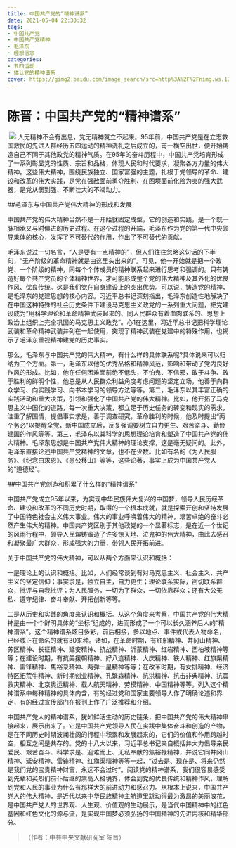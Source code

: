 ```yaml
---
title: 中国共产党的“精神谱系”
date: 2021-05-04 22:30:32
tags:
- 中国共产党
- 中国共产党精神
- 毛泽东
- 理想信念
categories:
- 五四运动
- 体认党的精神谱系
cover: https://gimg2.baidu.com/image_search/src=http%3A%2F%2Fnimg.ws.126.net%2F%3Furl%3Dhttp%253A%252F%252Fdingyue.ws.126.net%252F2021%252F0421%252F0f01b80ep00qrvs560016d200bb004kg009m003v.png%26thumbnail%3D650x2147483647%26quality%3D80%26type%3Djpg&refer=http%3A%2F%2Fnimg.ws.126.net&app=2002&size=f9999,10000&q=a80&n=0&g=0n&fmt=jpeg?sec=1623251122&t=4a42d89c1295e70e0b256d82ae38bee4
---
```


# 陈晋：中国共产党的“精神谱系”

​		![](中国共产党的“精神谱系”.jpg)
		人无精神不会有出息，党无精神就立不起来。95年前，中国共产党是在立志救国救民的先进人群经历五四运动的精神洗礼之后成立的，甫一横空出世，便开始铸造自己不同于其他政党的精神气质。在95年的奋斗历程中，中国共产党培育形成了一系列彰显党的性质、宗旨和品格，体现人民和时代要求，凝聚各方力量的伟大精神。这些伟大精神，围绕民族独立、国家富强的主题，扎根于党领导的革命、建设和改革的伟大实践，是党在强敌面前勇夺胜利、在困境面前化险为夷的强大武器，是党从弱到强、不断壮大的不竭动力。

##毛泽东与中国共产党伟大精神的形成和发展

中国共产党的伟大精神当然不是一开始就固定成型，它的创造和实践，是一个既一脉相承又与时俱进的历史过程。在这个过程的开端，毛泽东作为党的第一代中央领导集体的核心，发挥了不可替代的作用，作出了不可替代的贡献。

毛泽东说过一句名言，“人是要有一点精神的”，但人们往往忽略这句话的下半句，“无产阶级的革命精神就是由这里头出来的”。可见，他一开始就是把一个政党、一个阶级的精神，同每个个体成员的精神联系起来进行思考和强调的。只有铸造好每个共产党员的个体精神世界，才可能形成整个党的伟大精神及其外化的优良作风、优良传统。这是我们党在自身建设上的突出优势。可以说，铸造党的精神，是毛泽东的党建思想的核心内容。习近平总书记深刻指出，毛泽东创造性地解决了在中国这种特殊的社会历史条件下建设马克思主义政党的一系列重大问题，把党建设成为“用科学理论和革命精神武装起来的、同人民群众有着血肉联系的、思想上政治上组织上完全巩固的马克思主义政党”。心1在这里，习近平总书记把科学理论武装和革命精神武装并列在一起使用，突现了精神武装在党建中的特殊作用，也揭示了毛泽东重视精神建党的历史事实。

那么，毛泽东与中国共产党的伟大精神，有什么样的具体联系呢?具体说来可以归纳为三个方面。第一，毛泽东以他的优秀品格和精神风范，影响和带动了党内良好作风的形成。比如，他在任何困难面前绝不低头，不怕鬼、不信邪，敢于斗争、敢于胜利的鲜明个性，他总是从人民群众利益角度考虑问题的坚定立场，他善于向群众学习、向实践学习、向书本学习的领导方法等等。第二，毛泽东以其丰富正确的实践活动和重大决策，引领和强化了中国共产党的伟大精神。比如，他开拓了马克思主义中国化的道路，每一次重大决策，都立足于历史任务的转变和现实的需求，注重了解国情，提倡事实求是，善于调查研究，革命胜利的时候，他及时提出“两个务必”以提醒全党，新中国成立后，反复强调要树立自力更生、艰苦奋斗、勤俭建国的作风等等。第三，毛泽东以其科学的思想理论培育和塑造了中国共产党的伟大精神。毛泽东思想是中国共产党伟大精神的理论支撑，这是毫无疑问的。此外，毛泽东直接论述中国共产党精神的文章，也不在少数。比如有名的《为人民服务》、《纪念白求恩》、《愚公移山》等等，这些论著，事实上成为中国共产党人的“道德经”。

##中国共产党创造和积累了什么样的“精神谱系"

中国共产党成立95年以来，为实现中华民族伟大复兴的中国梦，领导人民历经革命、建设和改革的不同历史时期，取得的一个根本成就，就是探索开创和坚持发展了中国特色社会主义伟大事业。伟大的事业呼唤着伟大的精神，艰苦卓绝的奋斗必然产生伟大的精神。中国共产党区别于其他政党的一个显著标志，是在近一个世纪的风雨行程中，领导人民熔铸锻造了许多惊天地、泣鬼神的伟大精神，由此去感召和凝聚最广大群众，形成强大的力量，带领人民开拓前进。

关于中国共产党的伟大精神，可以从两个方面来认识和概括：

一是理论上的认识和概括。比如，人们经常谈到有对马克思主义、社会主义、共产主义的坚定信仰；事实求是，独立自主，自力更生；理论联系实际，密切联系群众，批评与自我批评；为人民服务，一切为了群众，一切依靠群众；还有大公无私、遵守纪律、奋斗奉献、开拓创新等等。

二是从历史和实践的角度来认识和概括。从这个角度来考察，中国共产党的伟大精神是由一个个鲜明具体的“坐标”组成的，进而形成了一个可以长久涵养后人的“精神谱系”。这个精神谱系炫目多彩，前后相接，多以地点、事件或代表人物命名，已经或正在命名的就有30来种。诸如，在革命时期，有红船精神、井冈山精神、苏区精神、长征精神、延安精神、抗战精神、沂蒙精神、红岩精神、西柏坡精神等等；在建设时期，有抗美援朝精神、好八连精神、大庆精神、铁人精神、红旗渠精神、雷锋精神、焦裕录精神、两弹一星精神等等；在改革时期，有女排精神、经济特区拓荒牛精神、新时期创业精神、孔繁森精神、抗洪精神、抗击非典精神、抗震救灾精神、北京奥运精神、载人航天精神、劳模精神、中国精神等等。列入这个精神谱系中每种精神的具体内含，有的经过党和国家主要领导人作了明确论述和界定，有的经过宣传部门在报刊上作了广泛推荐和介绍。

中国共产党人的精神谱系，犹如鲜活生动的历史链条，把中国共产党的伟大精神串接起来，展示出来了。它是中国共产党领导人民在实践中集体奋斗和创造的产物，是在不同历史时期波澜壮阔的行程中积累和发展起来的，它们的价值和作用跨越时空，相互之间是共存的。党的十八大以来，习近平总书记亲自概括并大力倡导亲民爱民、艰苦奋斗、科学求是、迎难而上、无私奉献的焦裕禄精神，并说它同井冈山精神、延安精神、雷锋精神、红旗渠精神等等一起，“过去是、现在是、将来仍然是我们党的宝贵精神财富，永远不会过时”。阅读党的精神谱系，我们很容易感受到先辈和英烈们前仆后继的崇高人格境界，体会到党的优良传统和精神作风，理解到党和人民的事业为什么有那样大的前进动力和感召力。从根本上说来，中国共产党人的伟大精神，是近代以来中华民族精神主航道里跳动得最为激昂的美丽浪花，是中国共产党人的世界观、人生观、价值观的生动展示，是当代中国精神中的红色基因和红色文化的源与流，是实现中国梦必须弘扬的中国精神的先进内核和精华部分。

> （作者：中共中央文献研究室 陈晋）